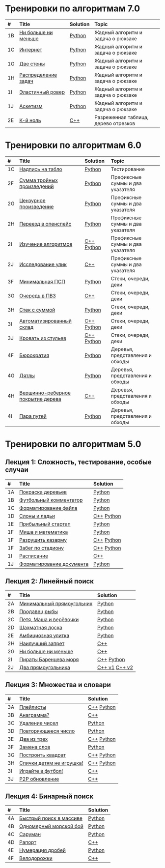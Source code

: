 # Тренировки по алгоритмам 7.0
| # | Title | Solution | Topic |
| :--- | :--- | :--- | :--- |
| 1B | <a href="https://contest.yandex.ru/contest/74964/problems/B/">Ни больше ни меньше</a> | <a href="/training-7.0/7-1b.py">Python</a> | Жадный алгоритм и задача о рюкзаке |
| 1C | <a href="https://contest.yandex.ru/contest/74964/problems/C/">Интернет</a> | <a href="/training-7.0/7-1c.py">Python</a> | Жадный алгоритм и задача о рюкзаке |
| 1G | <a href="https://contest.yandex.ru/contest/74964/problems/G/">Две стены</a> | <a href="/training-7.0/7-1g.py">Python</a> | Жадный алгоритм и задача о рюкзаке |
| 1H | <a href="https://contest.yandex.ru/contest/74964/problems/H/">Распределение задач</a> | <a href="/training-7.0/7-1h.py">Python</a> | Жадный алгоритм и задача о рюкзаке |
| 1I | <a href="https://contest.yandex.ru/contest/74964/problems/I/">Эластичный ровер</a> | <a href="/training-7.0/7-1i.py">Python</a> | Жадный алгоритм и задача о рюкзаке |
| 1J | <a href="https://contest.yandex.ru/contest/74964/problems/J/">Аскетизм</a> | <a href="/training-7.0/7-1j.py">Python</a> | Жадный алгоритм и задача о рюкзаке |
| 2E | <a href="https://contest.yandex.ru/contest/74966/problems/E/">K-й ноль</a> | <a href="/training-7.0/7-2e.cpp">C++</a> | Разреженная таблица, дерево отрезков |

# Тренировки по алгоритмам 6.0
| # | Title | Solution | Topic |
| :--- | :--- | :--- | :--- |
| 1C | <a href="https://contest.yandex.ru/contest/66792/problems/C/">Надпись на табло</a> | <a href="/training-6.0/6-1c.py">Python</a> | Тестирование |
| 2F | <a href="https://contest.yandex.ru/contest/66793/problems/F/">Сумма тройных произведений</a> | <a href="/training-6.0/6-2f.py">Python</a> | Префиксные суммы и два указателя |
| 2G | <a href="https://contest.yandex.ru/contest/66793/problems/G/">Цензурное произведение</a> | <a href="/training-6.0/6-2g.py">Python</a> | Префиксные суммы и два указателя |
| 2H | <a href="https://contest.yandex.ru/contest/66793/problems/H/">Переезд в опенспейс</a> | <a href="/training-6.0/6-2h.py">Python</a> | Префиксные суммы и два указателя |
| 2I | <a href="https://contest.yandex.ru/contest/66793/problems/I/">Изучение алгоритмов</a> | <a href="/training-6.0/6-2i.cpp">C++</a> <a href="/training-6.0/6-2i.py">Python</a> | Префиксные суммы и два указателя |
| 2J | <a href="https://contest.yandex.ru/contest/66793/problems/J/">Исследование улик</a> | <a href="/training-6.0/6-2j.cpp">C++</a> | Префиксные суммы и два указателя |
| 3F | <a href="https://contest.yandex.ru/contest/66794/problems/F/">Минимальная ПСП</a> | <a href="/training-6.0/6-3f.py">Python</a> | Стеки, очереди, деки |
| 3G | <a href="https://contest.yandex.ru/contest/66794/problems/G/">Очередь в ПВЗ</a> | <a href="/training-6.0/6-3g.cpp">C++</a> | Стеки, очереди, деки |
| 3H | <a href="https://contest.yandex.ru/contest/66794/problems/H/">Стек с суммой</a> | <a href="/training-6.0/6-3h.py">Python</a> | Стеки, очереди, деки |
| 3I | <a href="https://contest.yandex.ru/contest/66794/problems/I/">Автоматизированный склад</a> | <a href="/training-6.0/6-3i.cpp">C++</a> <a href="/training-6.0/6-3i.py">Python</a> | Стеки, очереди, деки |
| 3J | <a href="https://contest.yandex.ru/contest/66794/problems/J/">Кровать из стульев</a> | <a href="/training-6.0/6-3j.cpp">C++</a> <a href="/training-6.0/6-3j.py">Python</a> | Стеки, очереди, деки |
| 4F | <a href="https://contest.yandex.ru/contest/66795/problems/F/">Бюрократия</a> | <a href="/training-6.0/6-4f.py">Python</a> | Деревья, представления и обходы |
| 4G | <a href="https://contest.yandex.ru/contest/66795/problems/G/">Дятлы</a> | <a href="/training-6.0/6-4g.py">Python</a> | Деревья, представления и обходы |
| 4H | <a href="https://contest.yandex.ru/contest/66795/problems/H/">Вершинно-реберное покрытие дерева</a> | <a href="/training-6.0/6-4h.cpp">C++</a> | Деревья, представления и обходы |
| 4I | <a href="https://contest.yandex.ru/contest/66795/problems/I/">Пара путей</a> | <a href="/training-6.0/6-4i.py">Python</a> | Деревья, представления и обходы |

# Тренировки по алгоритмам 5.0
## Лекция 1: Сложность, тестирование, особые случаи
| # | Title | Solution |
| :--- | :--- | :--- |
| 1A | <a href="https://contest.yandex.ru/contest/59539/problems/A/">Покраска деревьев</a> | <a href="/training-5.0/5-1a.py">Python</a> |
| 1B | <a href="https://contest.yandex.ru/contest/59539/problems/B/">Футбольный комментатор</a> | <a href="/training-5.0/5-1b.py">Python</a> |
| 1C | <a href="https://contest.yandex.ru/contest/59539/problems/C/">Форматирование файла</a> | <a href="/training-5.0/5-1c.py">Python</a> |
| 1D | <a href="https://contest.yandex.ru/contest/59539/problems/D/">Слоны и ладьи</a> | <a href="/training-5.0/5-1d.cpp">C++</a> <a href="/training-5.0/5-1d.py">Python</a> |
| 1E | <a href="https://contest.yandex.ru/contest/59539/problems/E/">Прибыльный стартап</a> | <a href="/training-5.0/5-1e.py">Python</a> |
| 1F | <a href="https://contest.yandex.ru/contest/59539/problems/F/">Миша и математика</a> | <a href="/training-5.0/5-1f.py">Python</a> |
| 1F | <a href="https://contest.yandex.ru/contest/59539/problems/G/">Разрушить казарму</a> | <a href="/training-5.0/5-1g.cpp">C++</a> <a href="/training-5.0/5-1g.py">Python</a> |
| 1F | <a href="https://contest.yandex.ru/contest/59539/problems/H/">Забег по стадиону</a> | <a href="/training-5.0/5-1h.cpp">C++</a> <a href="/training-5.0/5-1h.py">Python</a> |
| 1I | <a href="https://contest.yandex.ru/contest/59539/problems/I/">Расписание</a> | <a href="/training-5.0/5-1i.cpp">C++</a> |
| 1J | <a href="https://contest.yandex.ru/contest/59539/problems/J/">Форматирование документа</a> | <a href="/training-5.0/5-1j.py">Python</a> |

## Лекция 2: Линейный поиск
| # | Title | Solution |
| :--- | :--- | :--- |
| 2A | <a href="https://contest.yandex.ru/contest/59540/problems/A/">Минимальный прямоугольник</a> | <a href="/training-5.0/5-2a.py">Python</a> |
| 2B | <a href="https://contest.yandex.ru/contest/59540/problems/B/">Продавец рыбы</a> | <a href="/training-5.0/5-2b.py">Python</a> |
| 2C | <a href="https://contest.yandex.ru/contest/59540/problems/C/">Петя, Маша и верёвочки</a> | <a href="/training-5.0/5-2c.py">Python</a> |
| 2D | <a href="https://contest.yandex.ru/contest/59540/problems/D/">Шахматная доска</a> | <a href="/training-5.0/5-2d.py">Python</a> |
| 2E | <a href="https://contest.yandex.ru/contest/59540/problems/E/">Амбициозная улитка</a> | <a href="/training-5.0/5-2e.py">Python</a> |
| 2H | <a href="https://contest.yandex.ru/contest/59540/problems/H/">Наилучший запрет</a> | <a href="/training-5.0/5-2h.cpp">C++</a> |
| 2G | <a href="https://contest.yandex.ru/contest/59540/problems/G/">Ни больше ни меньше</a> | <a href="/training-5.0/5-2g.cpp">C++</a> |
| 2I | <a href="https://contest.yandex.ru/contest/59540/problems/I/">Пираты Баренцева моря</a> | <a href="/training-5.0/5-2i.cpp">C++</a> <a href="/training-5.0/5-2i.py">Python</a> |
| 2J | <a href="https://contest.yandex.ru/contest/59540/problems/J/">Два прямоугольника</a> | <a href="/training-5.0/5-2j-v1.cpp">C++ v1</a> <a href="/training-5.0/5-2j-v2.cpp">C++ v2</a> |

## Лекция 3: Множества и словари
| # | Title | Solution |
| :--- | :--- | :--- |
| 3A | <a href="https://contest.yandex.ru/contest/59541/problems/A/">Плейлисты</a> | <a href="/training-5.0/5-3a.cpp">C++</a> <a href="/training-5.0/5-3a.py">Python</a> |
| 3B | <a href="https://contest.yandex.ru/contest/59541/problems/B/">Анаграмма?</a> | <a href="/training-5.0/5-3b.cpp">C++</a>|
| 3C | <a href="https://contest.yandex.ru/contest/59541/problems/C/">Удаление чисел</a> | <a href="/training-5.0/5-3c.py">Python</a>|
| 3D | <a href="https://contest.yandex.ru/contest/59541/problems/D/">Повторяющееся число</a> | <a href="/training-5.0/5-3d.py">Python</a>|
| 3E | <a href="https://contest.yandex.ru/contest/59541/problems/E/">Два из трех</a> | <a href="/training-5.0/5-3e.cpp">C++</a> <a href="/training-5.0/5-3e.py">Python</a>|
| 3F | <a href="https://contest.yandex.ru/contest/59541/problems/F/">Замена слов</a> | <a href="/training-5.0/5-3f.py">Python</a>|
| 3G | <a href="https://contest.yandex.ru/contest/59541/problems/G/">Построить квадрат</a> | <a href="/training-5.0/5-3g.cpp">C++</a> <a href="/training-5.0/5-3g.py">Python</a>|
| 3H | <a href="https://contest.yandex.ru/contest/59541/problems/H/">Спички детям не игрушка!</a> | <a href="/training-5.0/5-3h.cpp">C++</a> <a href="/training-5.0/5-3h.py">Python</a>|
| 3I | <a href="https://contest.yandex.ru/contest/59541/problems/I/">Играйте в футбол!</a> | <a href="/training-5.0/5-3i.cpp">C++</a>|
| 3J | <a href="https://contest.yandex.ru/contest/59541/problems/J/">P2P обновление</a> | <a href="/training-5.0/5-3j.cpp">C++</a>|

## Лекция 4: Бинарный поиск
| # | Title | Solution |
| :--- | :--- | :--- |
| 4A | <a href="https://contest.yandex.ru/contest/59542/problems/A/">Быстрый поиск в массиве</a> | <a href="/training-5.0/5-4a.py">Python</a> |
| 4B | <a href="https://contest.yandex.ru/contest/59542/problems/B/">Одномерный морской бой</a> | <a href="/training-5.0/5-4b.py">Python</a> |
| 4C | <a href="https://contest.yandex.ru/contest/59542/problems/C/">Саруман</a> | <a href="/training-5.0/5-4c.py">Python</a> |
| 4D | <a href="https://contest.yandex.ru/contest/59542/problems/D/">Рапорт</a> | <a href="/training-5.0/5-4d.cpp">C++</a> |
| 4E | <a href="https://contest.yandex.ru/contest/59542/problems/E/">Нумерация дробей</a> | <a href="/training-5.0/5-4e.py">Python</a> |
| 4F | <a href="https://contest.yandex.ru/contest/59542/problems/F/">Велодорожки</a> | <a href="/training-5.0/5-4f.cpp">C++</a> |

